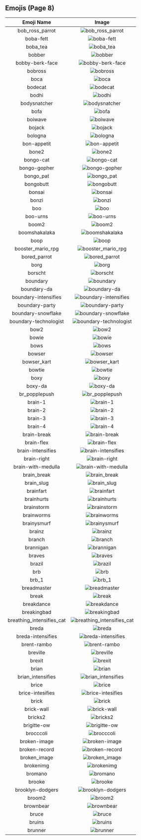 
  ## Emojis (Page 8)
  |Emoji Name|Image|
  | :-: | :-: |
  |bob_ross_parrot| ![bob_ross_parrot](/output/bob_ross_parrot.gif)|
  |boba-fett| ![boba-fett](/output/boba-fett.gif)|
  |boba_tea| ![boba_tea](/output/boba_tea.png)|
  |bobber| ![bobber](/output/bobber.jpg)|
  |bobby-berk-face| ![bobby-berk-face](/output/bobby-berk-face.png)|
  |bobross| ![bobross](/output/bobross.png)|
  |boca| ![boca](/output/boca.jpg)|
  |bodecat| ![bodecat](/output/bodecat.png)|
  |bodhi| ![bodhi](/output/bodhi.jpg)|
  |bodysnatcher| ![bodysnatcher](/output/bodysnatcher.jpg)|
  |bofa| ![bofa](/output/bofa.png)|
  |boiwave| ![boiwave](/output/boiwave.png)|
  |bojack| ![bojack](/output/bojack.png)|
  |bologna| ![bologna](/output/bologna.png)|
  |bon-appetit| ![bon-appetit](/output/bon-appetit.jpg)|
  |bone2| ![bone2](/output/bone2.png)|
  |bongo-cat| ![bongo-cat](/output/bongo-cat.gif)|
  |bongo-gopher| ![bongo-gopher](/output/bongo-gopher.gif)|
  |bongo_pat| ![bongo_pat](/output/bongo_pat.gif)|
  |bongobutt| ![bongobutt](/output/bongobutt.gif)|
  |bonsai| ![bonsai](/output/bonsai.png)|
  |bonzi| ![bonzi](/output/bonzi.png)|
  |boo| ![boo](/output/boo.gif)|
  |boo-urns| ![boo-urns](/output/boo-urns.jpg)|
  |boom2| ![boom2](/output/boom2.gif)|
  |boomshakalaka| ![boomshakalaka](/output/boomshakalaka.png)|
  |boop| ![boop](/output/boop.gif)|
  |booster_mario_rpg| ![booster_mario_rpg](/output/booster_mario_rpg.gif)|
  |bored_parrot| ![bored_parrot](/output/bored_parrot.gif)|
  |borg| ![borg](/output/borg.png)|
  |borscht| ![borscht](/output/borscht.gif)|
  |boundary| ![boundary](/output/boundary.png)|
  |boundary-da| ![boundary-da](/output/boundary-da.png)|
  |boundary-intensifies| ![boundary-intensifies](/output/boundary-intensifies.gif)|
  |boundary-party| ![boundary-party](/output/boundary-party.gif)|
  |boundary-snowflake| ![boundary-snowflake](/output/boundary-snowflake.png)|
  |boundary-technologist| ![boundary-technologist](/output/boundary-technologist.png)|
  |bow2| ![bow2](/output/bow2.gif)|
  |bowie| ![bowie](/output/bowie.jpg)|
  |bows| ![bows](/output/bows.png)|
  |bowser| ![bowser](/output/bowser.jpg)|
  |bowser_kart| ![bowser_kart](/output/bowser_kart.gif)|
  |bowtie| ![bowtie](/output/bowtie.png)|
  |boxy| ![boxy](/output/boxy.png)|
  |boxy-da| ![boxy-da](/output/boxy-da.png)|
  |br_popplepush| ![br_popplepush](/output/br_popplepush.png)|
  |brain-1| ![brain-1](/output/brain-1.png)|
  |brain-2| ![brain-2](/output/brain-2.png)|
  |brain-3| ![brain-3](/output/brain-3.png)|
  |brain-4| ![brain-4](/output/brain-4.png)|
  |brain-break| ![brain-break](/output/brain-break.png)|
  |brain-flex| ![brain-flex](/output/brain-flex.png)|
  |brain-intensifies| ![brain-intensifies](/output/brain-intensifies.gif)|
  |brain-right| ![brain-right](/output/brain-right.png)|
  |brain-with-medulla| ![brain-with-medulla](/output/brain-with-medulla.png)|
  |brain_break| ![brain_break](/output/brain_break.png)|
  |brain_slug| ![brain_slug](/output/brain_slug.jpg)|
  |brainfart| ![brainfart](/output/brainfart.gif)|
  |brainhurts| ![brainhurts](/output/brainhurts.jpg)|
  |brainstorm| ![brainstorm](/output/brainstorm.png)|
  |brainworms| ![brainworms](/output/brainworms.gif)|
  |brainysmurf| ![brainysmurf](/output/brainysmurf.png)|
  |brainz| ![brainz](/output/brainz.jpg)|
  |branch| ![branch](/output/branch.png)|
  |brannigan| ![brannigan](/output/brannigan.png)|
  |braves| ![braves](/output/braves.gif)|
  |brazil| ![brazil](/output/brazil.png)|
  |brb| ![brb](/output/brb.gif)|
  |brb_1| ![brb_1](/output/brb_1.png)|
  |breadmaster| ![breadmaster](/output/breadmaster.png)|
  |break| ![break](/output/break.png)|
  |breakdance| ![breakdance](/output/breakdance.gif)|
  |breakingbad| ![breakingbad](/output/breakingbad.png)|
  |breathing_intensifies_cat| ![breathing_intensifies_cat](/output/breathing_intensifies_cat.gif)|
  |breda| ![breda](/output/breda.png)|
  |breda-intensifies| ![breda-intensifies](/output/breda-intensifies.gif)|
  |brent-rambo| ![brent-rambo](/output/brent-rambo.gif)|
  |breville| ![breville](/output/breville.png)|
  |brexit| ![brexit](/output/brexit.png)|
  |brian| ![brian](/output/brian.png)|
  |brian_intensifies| ![brian_intensifies](/output/brian_intensifies.gif)|
  |brice| ![brice](/output/brice.png)|
  |brice-intesifies| ![brice-intesifies](/output/brice-intesifies.gif)|
  |brick| ![brick](/output/brick)|
  |brick-wall| ![brick-wall](/output/brick-wall.png)|
  |bricks2| ![bricks2](/output/bricks2.jpg)|
  |brigitte-ow| ![brigitte-ow](/output/brigitte-ow.png)|
  |brocccoli| ![brocccoli](/output/brocccoli.png)|
  |broken-image| ![broken-image](/output/broken-image.png)|
  |broken-record| ![broken-record](/output/broken-record.jpg)|
  |broken_image| ![broken_image](/output/broken_image.jpg)|
  |brokenimg| ![brokenimg](/output/brokenimg.png)|
  |bromano| ![bromano](/output/bromano.png)|
  |brooke| ![brooke](/output/brooke.png)|
  |brooklyn-dodgers| ![brooklyn-dodgers](/output/brooklyn-dodgers.png)|
  |broom2| ![broom2](/output/broom2.png)|
  |brownbear| ![brownbear](/output/brownbear.png)|
  |bruce| ![bruce](/output/bruce.png)|
  |bruins| ![bruins](/output/bruins.png)|
  |brunner| ![brunner](/output/brunner.png)|
  